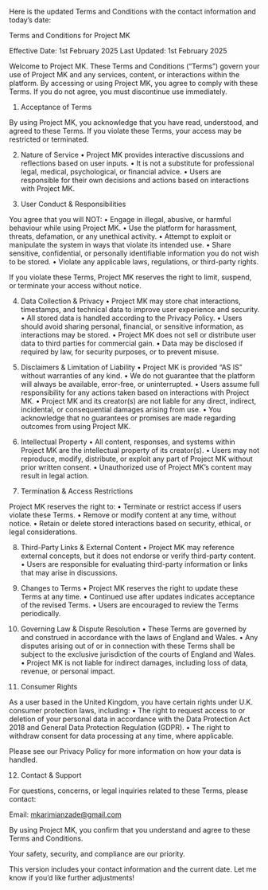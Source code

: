 Here is the updated Terms and Conditions with the contact information and today’s date:

Terms and Conditions for Project MK

Effective Date: 1st February 2025
Last Updated: 1st February 2025

Welcome to Project MK. These Terms and Conditions (“Terms”) govern your use of Project MK and any services, content, or interactions within the platform. By accessing or using Project MK, you agree to comply with these Terms. If you do not agree, you must discontinue use immediately.

1. Acceptance of Terms

By using Project MK, you acknowledge that you have read, understood, and agreed to these Terms. If you violate these Terms, your access may be restricted or terminated.

2. Nature of Service
	•	Project MK provides interactive discussions and reflections based on user inputs.
	•	It is not a substitute for professional legal, medical, psychological, or financial advice.
	•	Users are responsible for their own decisions and actions based on interactions with Project MK.

3. User Conduct & Responsibilities

You agree that you will NOT:
	•	Engage in illegal, abusive, or harmful behaviour while using Project MK.
	•	Use the platform for harassment, threats, defamation, or any unethical activity.
	•	Attempt to exploit or manipulate the system in ways that violate its intended use.
	•	Share sensitive, confidential, or personally identifiable information you do not wish to be stored.
	•	Violate any applicable laws, regulations, or third-party rights.

If you violate these Terms, Project MK reserves the right to limit, suspend, or terminate your access without notice.

4. Data Collection & Privacy
	•	Project MK may store chat interactions, timestamps, and technical data to improve user experience and security.
	•	All stored data is handled according to the Privacy Policy.
	•	Users should avoid sharing personal, financial, or sensitive information, as interactions may be stored.
	•	Project MK does not sell or distribute user data to third parties for commercial gain.
	•	Data may be disclosed if required by law, for security purposes, or to prevent misuse.

5. Disclaimers & Limitation of Liability
	•	Project MK is provided “AS IS” without warranties of any kind.
	•	We do not guarantee that the platform will always be available, error-free, or uninterrupted.
	•	Users assume full responsibility for any actions taken based on interactions with Project MK.
	•	Project MK and its creator(s) are not liable for any direct, indirect, incidental, or consequential damages arising from use.
	•	You acknowledge that no guarantees or promises are made regarding outcomes from using Project MK.

6. Intellectual Property
	•	All content, responses, and systems within Project MK are the intellectual property of its creator(s).
	•	Users may not reproduce, modify, distribute, or exploit any part of Project MK without prior written consent.
	•	Unauthorized use of Project MK’s content may result in legal action.

7. Termination & Access Restrictions

Project MK reserves the right to:
	•	Terminate or restrict access if users violate these Terms.
	•	Remove or modify content at any time, without notice.
	•	Retain or delete stored interactions based on security, ethical, or legal considerations.

8. Third-Party Links & External Content
	•	Project MK may reference external concepts, but it does not endorse or verify third-party content.
	•	Users are responsible for evaluating third-party information or links that may arise in discussions.

9. Changes to Terms
	•	Project MK reserves the right to update these Terms at any time.
	•	Continued use after updates indicates acceptance of the revised Terms.
	•	Users are encouraged to review the Terms periodically.

10. Governing Law & Dispute Resolution
	•	These Terms are governed by and construed in accordance with the laws of England and Wales.
	•	Any disputes arising out of or in connection with these Terms shall be subject to the exclusive jurisdiction of the courts of England and Wales.
	•	Project MK is not liable for indirect damages, including loss of data, revenue, or personal impact.

11. Consumer Rights

As a user based in the United Kingdom, you have certain rights under U.K. consumer protection laws, including:
	•	The right to request access to or deletion of your personal data in accordance with the Data Protection Act 2018 and General Data Protection Regulation (GDPR).
	•	The right to withdraw consent for data processing at any time, where applicable.

Please see our Privacy Policy for more information on how your data is handled.

12. Contact & Support

For questions, concerns, or legal inquiries related to these Terms, please contact:

Email: mkarimianzade@gmail.com

By using Project MK, you confirm that you understand and agree to these Terms and Conditions.

Your safety, security, and compliance are our priority.

This version includes your contact information and the current date. Let me know if you’d like further adjustments!
